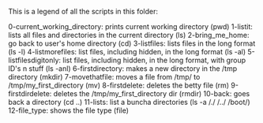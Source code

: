 This is a legend of all the scripts in this folder: 

0-current_working_directory: prints current working directory (pwd)
1-listit: lists all files and directories in the current directory (ls)
2-bring_me_home: go back to user's home directory (cd)
3-listfiles: lists files in the long format (ls -l)
4-listmorefiles: list files, including hidden, in the long format (ls -al)
5-listfilesdigitonly: list files, including hidden, in the long format, with group ID's n stuff (ls -anl)
6-firstdirectory: makes a new directory in the /tmp directory (mkdir)
7-movethatfile: moves a file from /tmp/ to /tmp/my_first_directory (mv)
8-firstdelete: deletes the betty file (rm)
9-firstdirdelete: deletes the /tmp/my_first_directory dir (rmdir)
10-back: goes back a directory (cd ..)
11-lists: list a buncha directories (ls -a /./ /../ /boot/)
12-file_type: shows the file type (file)

